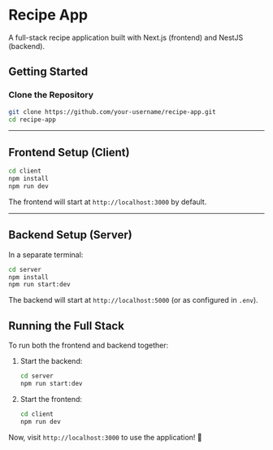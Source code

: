 # Recipe App

A full-stack recipe application built with Next.js (frontend) and NestJS (backend).

## Getting Started

### Clone the Repository

```sh
git clone https://github.com/your-username/recipe-app.git
cd recipe-app
```

---

## Frontend Setup (Client)

```sh
cd client
npm install
npm run dev
```

The frontend will start at `http://localhost:3000` by default.

---

## Backend Setup (Server)

In a separate terminal:

```sh
cd server
npm install
npm run start:dev
```

The backend will start at `http://localhost:5000` (or as configured in `.env`).

## Running the Full Stack

To run both the frontend and backend together:

1. Start the backend:
   ```sh
   cd server
   npm run start:dev
   ```
2. Start the frontend:
   ```sh
   cd client
   npm run dev
   ```

Now, visit `http://localhost:3000` to use the application! 🚀
